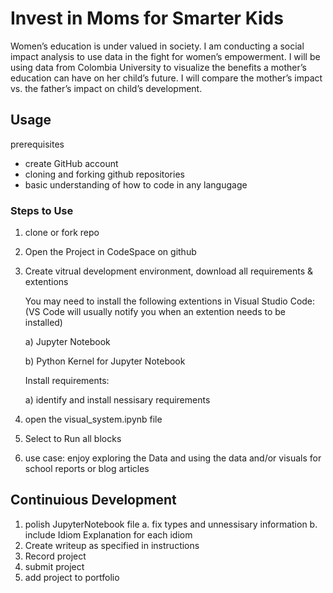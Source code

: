 # Invest in Moms for Smarter Kids

Women’s education is under valued in society. I am conducting a social impact analysis to use data in the fight for women’s empowerment. I will be using data from Colombia University to visualize the benefits a mother’s education can have on her child’s future. I will compare the mother’s impact vs. the father’s impact on child’s development.

## Usage 

prerequisites 

- create GitHub account 
- cloning and forking github repositories 
- basic understanding of how to code in any langugage 

### Steps to Use 

1. clone or fork repo 

2. Open the Project in CodeSpace on github 

3. Create vitrual development environment, download all requirements & extentions 

    You may need to install the following extentions in Visual Studio Code: 
    (VS Code will usually notify you when an extention needs to be installed)

    a) Jupyter Notebook
    
    b) Python Kernel for Jupyter Notebook 

    Install requirements:
   
    a) identify and install nessisary requirements 

4) open the visual_system.ipynb file 

5) Select to Run all blocks 

6) use case: enjoy exploring the Data and using the data and/or visuals for school reports or blog articles 

## Continuious Development 

1. polish JupyterNotebook file 
    a. fix types and unnessisary information 
    b. include Idiom Explanation for each idiom 
2. Create writeup as specified in instructions 
5. Record project 
6. submit project 
7. add project to portfolio 
